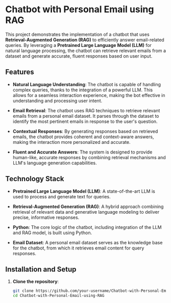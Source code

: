 # Chatbot with Personal Email using RAG

This project demonstrates the implementation of a chatbot that uses **Retrieval-Augmented Generation (RAG)** to efficiently answer email-related queries. By leveraging a **Pretrained Large Language Model (LLM)** for natural language processing, the chatbot can retrieve relevant emails from a dataset and generate accurate, fluent responses based on user input.

## Features

- **Natural Language Understanding**: The chatbot is capable of handling complex queries, thanks to the integration of a powerful LLM. This allows for a seamless interaction experience, making the bot effective in understanding and processing user intent.
  
- **Email Retrieval**: The chatbot uses RAG techniques to retrieve relevant emails from a personal email dataset. It parses through the dataset to identify the most pertinent emails in response to the user's question.

- **Contextual Responses**: By generating responses based on retrieved emails, the chatbot provides coherent and context-aware answers, making the interaction more personalized and accurate.

- **Fluent and Accurate Answers**: The system is designed to provide human-like, accurate responses by combining retrieval mechanisms and LLM's language generation capabilities.

## Technology Stack

- **Pretrained Large Language Model (LLM)**: A state-of-the-art LLM is used to process and generate text for queries.
  
- **Retrieval-Augmented Generation (RAG)**: A hybrid approach combining retrieval of relevant data and generative language modeling to deliver precise, informative responses.
  
- **Python**: The core logic of the chatbot, including integration of the LLM and RAG model, is built using Python.

- **Email Dataset**: A personal email dataset serves as the knowledge base for the chatbot, from which it retrieves email content for query responses.


## Installation and Setup

1. **Clone the repository**:
   ```bash
   git clone https://github.com/your-username/Chatbot-with-Personal-Email-using-RAG.git
   cd Chatbot-with-Personal-Email-using-RAG
